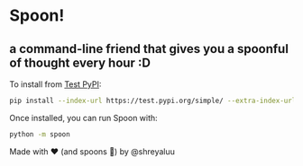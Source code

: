 # Spoon!
## a command-line friend that gives you a spoonful of thought every hour :D

To install from [Test PyPI](https://test.pypi.org/project/spoon/):

```bash
pip install --index-url https://test.pypi.org/simple/ --extra-index-url https://pypi.org/simple spoon
```

Once installed, you can run Spoon with:

```bash
python -m spoon
```

Made with ❤️ (and spoons 🥄) by @shreyaluu
